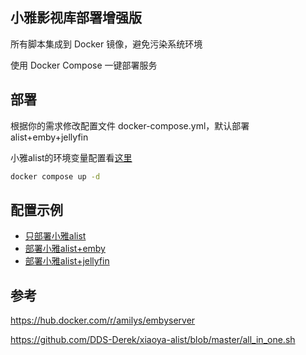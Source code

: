 ## 小雅影视库部署增强版

所有脚本集成到 Docker 镜像，避免污染系统环境

使用 Docker Compose 一键部署服务

## 部署

根据你的需求修改配置文件 docker-compose.yml，默认部署alist+emby+jellyfin

小雅alist的环境变量配置看[这里](/alist)

```bash
docker compose up -d
```

## 配置示例

* [只部署小雅alist](/docker-compose-alist.yml)
* [部署小雅alist+emby](/docker-compose-emby.yml)
* [部署小雅alist+jellyfin](/docker-compose-jellyfin.yml)

## 参考

https://hub.docker.com/r/amilys/embyserver

https://github.com/DDS-Derek/xiaoya-alist/blob/master/all_in_one.sh